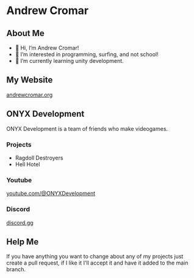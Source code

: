 # Andrew Cromar

## About Me
- 👋 Hi, I’m Andrew Cromar!
- 👀 I’m interested in programming, surfing, and not school!
- 🌱 I’m currently learning unity development.

## My Website
[andrewcromar.org](https://andrewcromar.org)

## ONYX Development
ONYX Development is a team of friends who make videogames.
### Projects
* Ragdoll Destroyers
* Hell Hotel
### Youtube
[youtube.com/@ONYXDevelopment](https://www.youtube.com/@ONYXDevelopment)
### Discord
[discord.gg](discord.gg/2maTr7RQQQ)

## Help Me
If you have anything you want to change about any of my projects just create a pull request, if I like it I'll accept it and have it added to the main branch.
